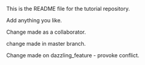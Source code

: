
This is the README file for the tutorial repository.

Add anything you like.

Change made as a collaborator.

change made in master branch.


Change made on dazzling_feature - provoke conflict.

